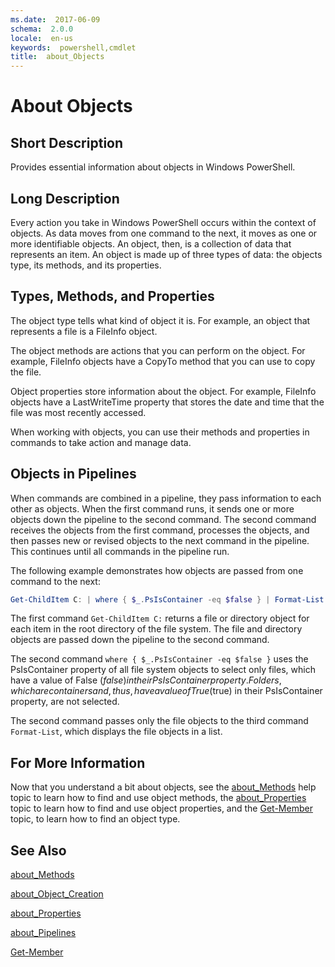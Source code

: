 ```yaml
---
ms.date:  2017-06-09
schema:  2.0.0
locale:  en-us
keywords:  powershell,cmdlet
title:  about_Objects
---
```


# About Objects

## Short Description

Provides essential information about objects in Windows PowerShell.

## Long Description

Every action you take in Windows PowerShell occurs within the context of
objects. As data moves from one command to the next, it moves as one or
more identifiable objects. An object, then, is a collection of data that
represents an item. An object is made up of three types of data: the
objects type, its methods, and its properties.

## Types, Methods, and Properties

The object type tells what kind of object it is. For example, an object
that represents a file is a FileInfo object.

The object methods are actions that you can perform on the object.
For example, FileInfo objects have a CopyTo method that you can use
to copy the file.

Object properties store information about the object. For example,
FileInfo objects have a LastWriteTime property that stores the date
and time that the file was most recently accessed.

When working with objects, you can use their methods and properties
in commands to take action and manage data.

## Objects in Pipelines

When commands are combined in a pipeline, they pass information to each
other as objects. When the first command runs, it sends one or more
objects down the pipeline to the second command. The second command
receives the objects from the first command, processes the objects, and
then passes new or revised objects to the next command in the pipeline.
This continues until all commands in the pipeline run.

The following example demonstrates how objects are passed from one
command to the next:

```powershell
Get-ChildItem C: | where { $_.PsIsContainer -eq $false } | Format-List
```

The first command `Get-ChildItem C:` returns a file or directory object
for each item in the root directory of the file system. The file and
directory objects are passed down the pipeline to the second command.

The second command `where { $_.PsIsContainer -eq $false }` uses the
PsIsContainer property of all file system objects to select only
files, which have a value of False ($false) in their PsIsContainer
property. Folders, which are containers and, thus, have a value of
True ($true) in their PsIsContainer property, are not selected.

The second command passes only the file objects to the third command
`Format-List`, which displays the file objects in a list.

## For More Information

Now that you understand a bit about objects, see the [about_Methods](about_Methods.md)
help topic to learn how to find and use object methods, the
[about_Properties](about_Properties.md) topic to learn how to find and use object properties,
and the [Get-Member](../../Microsoft.PowerShell.Utility/Get-Member.md) topic, to learn how to find an object type.

## See Also

[about_Methods](about_Methods.md)

[about_Object_Creation](about_Object_Creation.md)

[about_Properties](about_Properties.md)

[about_Pipelines](about_Pipelines.md)

[Get-Member](../../Microsoft.PowerShell.Utility/Get-Member.md)
